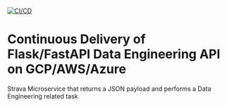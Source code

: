 [![CI/CD](https://github.com/rmratliffbrown/DukeMIDS-FastAPI-Microservice/actions/workflows/main.yml/badge.svg)](https://github.com/rmratliffbrown/DukeMIDS-FastAPI-Microservice/actions/workflows/main.yml)
# Continuous Delivery of Flask/FastAPI Data Engineering API on GCP/AWS/Azure
Strava Microservice that returns a JSON payload and performs a Data Engineering related task

